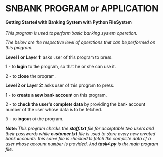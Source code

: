 # SNBANK PROGRAM or APPLICATION

#### Getting Started with Banking System with Python FileSystem

*This program is used to perform basic banking system operation.*

*The below are the respective level of operations that can be performed on this program.*

**Level 1 or Layer 1:** asks user of this program to press.

1 - to **login** to the program, so that he or she can use it.

2 - to **close** the program.



**Level 2 or Layer 2:** asks user of this program to press.

1 - to **create a new bank account** on this program.

2 - to **check the user's complete data** by providing the bank account number of the user whose data is to be fetched.

3 - to **logout** of the program.



**Note:** *This program checks the **staff.txt** file for acceptable two users and their passwords while **customer.txt** file is used to store every new created bank accounts, this same file is checked to fetch the complete data of a user whose account number is provided. And **task4.py** is the main program file.*



